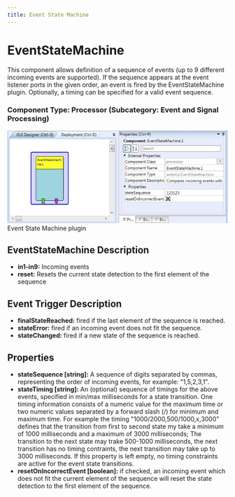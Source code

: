 ```yaml
---
title: Event State Machine
---
```


# EventStateMachine

This component allows definition of a sequence of events (up to 9 different incoming events are supported). If the sequence appears at the event listener ports in the given order, an event is fired by the EventStateMachine plugin. Optionally, a timing can be specified for a valid event sequence.

### Component Type: Processor (Subcategory: Event and Signal Processing)

![Screenshot: EventStateMachine](./img/EventStateMachine.jpg "Screenshot: Event State Machine plugin")  
Event State Machine plugin

## EventStateMachine Description

- **in1-in9:** Incoming events
- **reset:** Resets the current state detection to the first element of the sequence

## Event Trigger Description

- **finalStateReached:** fired if the last element of the sequence is reached.
- **stateError:** fired if an incoming event does not fit the sequence.
- **stateChanged:** fired if a new state of the sequence is reached.

## Properties

- **stateSequence \[string\]:** A sequence of digits separated by commas, representing the order of incoming events, for example: "1,5,2,3,1".
- **stateTiming \[string\]:** An (optional) sequence of timings for the above events, specified in min/max milliseconds for a state transition. One timing information consists of a numeric value for the maximum time or two numeric values separated by a forward slash (/) for minimum and maximum time. For example the timing "1000/2000,500/1000,x,3000" defines that the transition from first to second state my take a minimum of 1000 milliseconds and a maximum of 3000 milliseconds; The transition to the next state may trake 500-1000 milliseconds, the next transition has no timing contraints, the next transition may take up to 3000 milliseconds. If this property is left empty, no timing constraints are active for the event state transitions.
- **resetOnIncorrectEvent \[boolean\]:** if checked, an incoming event which does not fit the current element of the sequence will reset the state detection to the first element of the sequence.
